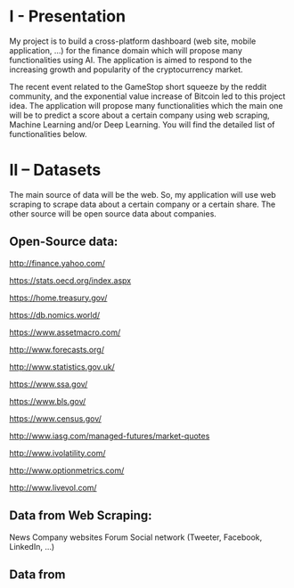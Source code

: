 # I - Presentation

My project is to build a cross-platform dashboard (web site, mobile application, …) for the finance domain which will propose many functionalities using AI. The application is aimed to respond to the increasing growth and popularity of the cryptocurrency market. 

The recent event related to the GameStop short squeeze by the reddit community, and the exponential value increase of Bitcoin led to this project idea.
The application will propose many functionalities which the main one will be to predict a score about a certain company using web scraping, Machine Learning and/or Deep Learning. You will find the detailed list of functionalities below.

# II – Datasets

The main source of data will be the web. So, my application will use web scraping to scrape data about a certain company or a certain share. The other source will be open source data about companies.

## Open-Source data:
http://finance.yahoo.com/

https://stats.oecd.org/index.aspx

https://home.treasury.gov/

https://db.nomics.world/

https://www.assetmacro.com/

http://www.forecasts.org/

http://www.statistics.gov.uk/

https://www.ssa.gov/

https://www.bls.gov/

https://www.census.gov/

http://www.iasg.com/managed-futures/market-quotes

http://www.ivolatility.com/

http://www.optionmetrics.com/

http://www.livevol.com/
 
## Data from Web Scraping:

News
Company websites
Forum
Social network (Tweeter, Facebook, LinkedIn, …)

## Data from
